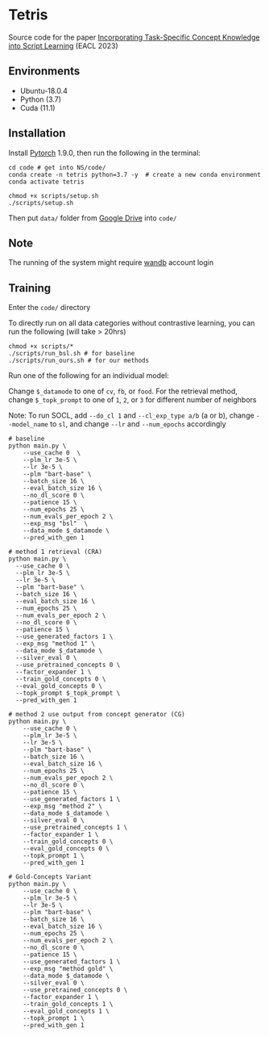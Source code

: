 # Tetris

Source code for the paper [Incorporating Task-Specific Concept Knowledge into Script Learning](https://aclanthology.org/2023.eacl-main.220/) (EACL 2023)

## Environments
- Ubuntu-18.0.4
- Python (3.7)
- Cuda (11.1)

## Installation
Install [Pytorch](https://pytorch.org/) 1.9.0, then run the following in the terminal:
```shell
cd code # get into NS/code/ 
conda create -n tetris python=3.7 -y  # create a new conda environment
conda activate tetris

chmod +x scripts/setup.sh
./scripts/setup.sh
```
Then put `data/` folder from [Google Drive](https://drive.google.com/file/d/1sOPb3ptG8LG53A3D159sgjgbaFPVcl1g/view?usp=sharing) into `code/`


## Note
The running of the system might require [wandb](wandb.ai) account login


## Training
Enter the `code/` directory

To directly run on all data categories without contrastive learning, you can run the following (will take  > 20hrs)
```shell
chmod +x scripts/*
./scripts/run_bsl.sh # for baseline
./scripts/run_ours.sh # for our methods
```


Run one of the following for an individual model:

Change `$_datamode` to one of `cv`, `fb`, or `food`. For the retrieval method, change `$_topk_prompt` to one of `1`, `2`, or `3` for different number of neighbors

Note: To run SOCL, add ``--do_cl 1`` and ``--cl_exp_type a/b`` (a or b), change `--model_name` to `sl`, and change `--lr` and `--num_epochs` accordingly



```shell
# baseline
python main.py \
    --use_cache 0  \
    --plm_lr 3e-5 \
    --lr 3e-5 \
    --plm "bart-base" \
    --batch_size 16 \
    --eval_batch_size 16 \
    --no_dl_score 0 \
    --patience 15 \
    --num_epochs 25 \
    --num_evals_per_epoch 2 \
    --exp_msg "bsl"  \
    --data_mode $_datamode \
    --pred_with_gen 1

# method 1 retrieval (CRA)
python main.py \
  --use_cache 0 \
  --plm_lr 3e-5 \
  --lr 3e-5 \
  --plm "bart-base" \
  --batch_size 16 \
  --eval_batch_size 16 \
  --num_epochs 25 \
  --num_evals_per_epoch 2 \
  --no_dl_score 0 \
  --patience 15 \
  --use_generated_factors 1 \
  --exp_msg "method 1" \
  --data_mode $_datamode \
  --silver_eval 0 \
  --use_pretrained_concepts 0 \
  --factor_expander 1 \
  --train_gold_concepts 0 \
  --eval_gold_concepts 0 \
  --topk_prompt $_topk_prompt \
  --pred_with_gen 1

# method 2 use output from concept generator (CG)
python main.py \
    --use_cache 0 \
    --plm_lr 3e-5 \
    --lr 3e-5 \
    --plm "bart-base" \
    --batch_size 16 \
    --eval_batch_size 16 \
    --num_epochs 25 \
    --num_evals_per_epoch 2 \
    --no_dl_score 0 \
    --patience 15 \
    --use_generated_factors 1 \
    --exp_msg "method 2" \
    --data_mode $_datamode \
    --silver_eval 0 \
    --use_pretrained_concepts 1 \
    --factor_expander 1 \
    --train_gold_concepts 0 \
    --eval_gold_concepts 0 \
    --topk_prompt 1 \
    --pred_with_gen 1

# Gold-Concepts Variant
python main.py \
    --use_cache 0 \
    --plm_lr 3e-5 \
    --lr 3e-5 \
    --plm "bart-base" \
    --batch_size 16 \
    --eval_batch_size 16 \
    --num_epochs 25 \
    --num_evals_per_epoch 2 \
    --no_dl_score 0 \
    --patience 15 \
    --use_generated_factors 1 \
    --exp_msg "method gold" \
    --data_mode $_datamode \
    --silver_eval 0 \
    --use_pretrained_concepts 0 \
    --factor_expander 1 \
    --train_gold_concepts 1 \
    --eval_gold_concepts 1 \
    --topk_prompt 1 \
    --pred_with_gen 1
```




